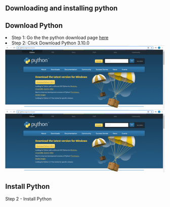 ## Downloading and installing python

## Download Python
<li>Step 1: Go the the python download page <a href="https://www.python.org/downloads/">here</a></li>
<li>Step 2: Click Download Python 3.10.0</li>
<img src="Python_1_1.png" alt="image">
<img src="Python_1_1.png" class="img-responsive" alt="Download Python 3.10.0">


## Install Python
Step 2 - Install Python
